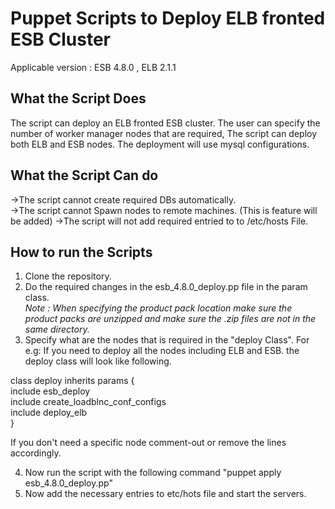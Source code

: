 Puppet Scripts to Deploy ELB fronted ESB Cluster
=================================================

Applicable version : ESB 4.8.0 , ELB 2.1.1

What the Script Does
--------------------

The script can deploy an ELB fronted ESB cluster. The user can specify the number of worker manager nodes that are required, The script can deploy both ELB and ESB nodes. The deployment will use mysql configurations. 

What the Script Can do
----------------------

->The script cannot create required DBs automatically.<br>
->The script cannot Spawn nodes to remote machines. (This is feature will be added)
->The script will not add required entried to to /etc/hosts File. 

How to run the Scripts
-----------------------

1.  Clone the repository.
2.  Do the required changes in the esb_4.8.0_deploy.pp  file in the param class.<br>
  <i>Note : When specifying the product pack location make sure the product packs are unzipped and make sure the .zip files are not in the same directory.</i><br>
3.  Specify what are the nodes that is required in the "deploy Class". For e.g:
    If you need to deploy all the nodes including ELB and ESB. the deploy class will look like following.

class deploy inherits params { <br>
  include esb_deploy  <br>
  include create_loadblnc_conf_configs <br>
  include deploy_elb <br>
}

If you don't need a specific node comment-out or remove the lines accordingly.

4.  Now run the script with the following command "puppet apply esb_4.8.0_deploy.pp"
5.  Now add the necessary entries to etc/hots file and start the servers.




  
